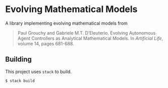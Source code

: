 # Evolving Mathematical Models

A library implementing evolving mathematical models from

> Paul Grouchy and Gabriele M.T. D’Eleuterio. Evolving Autonomous Agent
> Controllers as Analytical Mathematical Models. In _Artificial Life_,
> volume 14, pages 681-688.

## Building

This project uses `stack` to build.

```
$ stack build
```
